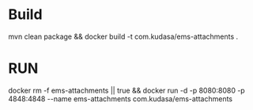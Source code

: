 # Build
mvn clean package && docker build -t com.kudasa/ems-attachments .

# RUN

docker rm -f ems-attachments || true && docker run -d -p 8080:8080 -p 4848:4848 --name ems-attachments com.kudasa/ems-attachments 